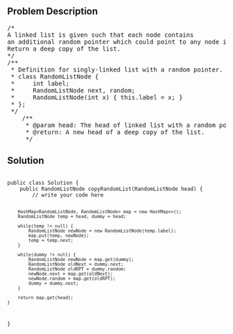 <!--
<style>
  body { font-family: Arial, sans-serif; }
  .container { max-width: 100%; margin: auto; padding: 10px; }
  .comment-block { background-color: #f9f9f9; padding: 10px; border-left: 5px solid #ccc; max-width: 400px; margin: 20px auto; overflow-wrap: break-word; white-space: pre-wrap; }
  .code-block { background-color: #f4f4f4; padding: 10px; border: 1px solid #ddd; }
</style>
-->

<div class='container'>
<h2>Problem Description</h2>
<div class='comment-block'>
<pre>
/*
A linked list is given such that each node contains 
an additional random pointer which could point to any node in the list or null.
Return a deep copy of the list.
*/
/**
 * Definition for singly-linked list with a random pointer.
 * class RandomListNode {
 *     int label;
 *     RandomListNode next, random;
 *     RandomListNode(int x) { this.label = x; }
 * };
 */
    /**
     * @param head: The head of linked list with a random pointer.
     * @return: A new head of a deep copy of the list.
     */
</pre>
</div>

<h2>Solution</h2>
<div class='code-block'>
<pre><code class='language-java'>
public class Solution {
    public RandomListNode copyRandomList(RandomListNode head) {
        // write your code here
        
        HashMap<RandomListNode, RandomListNode> map = new HashMap<>();
        RandomListNode temp = head, dummy = head;
        
        while(temp != null) {
            RandomListNode newNode = new RandomListNode(temp.label);
            map.put(temp, newNode);
            temp = temp.next;
        }
        
        while(dummy != null) {
            RandomListNode newNode = map.get(dummy);
            RandomListNode oldNext = dummy.next;
            RandomListNode oldRPT = dummy.random;
            newNode.next = map.get(oldNext);
            newNode.random = map.get(oldRPT);
            dummy = dummy.next;
        }
        
        return map.get(head);
    }
}

</code></pre>
</div>
</div>
